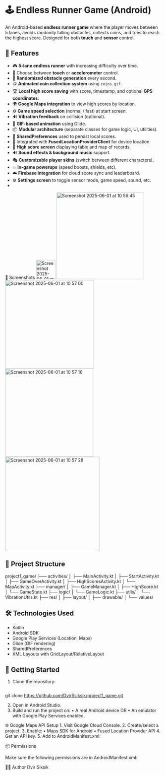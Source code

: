 # 🕹️ Endless Runner Game (Android)

An Android-based **endless runner game** where the player moves between 5 lanes, avoids randomly falling obstacles, collects coins, and tries to reach the highest score. Designed for both **touch** and **sensor** control.

## 📱 Features

- 🎮 **5-lane endless runner** with increasing difficulty over time.
- 📲 Choose between **touch** or **accelerometer** control.
- 🧱 **Randomized obstacle generation** every second.
- 🪙 **Animated coin collection system** using `coins.gif`.
- 🏆 **Local high score saving** with score, timestamp, and optional **GPS coordinates**.
- 🌍 **Google Maps integration** to view high scores by location.
- ⚙️ **Game speed selection** (normal / fast) at start screen.
- 🔊 **Vibration feedback** on collision (optional).
- 🎨 **GIF-based animation** using Glide.
- 📦 **Modular architecture** (separate classes for game logic, UI, utilities).
- 🧩 **SharedPreferences** used to persist local scores.
- 📍 Integrated with **FusedLocationProviderClient** for device location.
- 💾 **High score screen** displaying table and map of records.
- 🔊 **Sound effects & background music** support.
- 🎭 **Customizable player skins** (switch between different characters).
- 💥 **In-game powerups** (speed boosts, shields, etc).
- ☁️ **Firebase integration** for cloud score sync and leaderboard.
- ⚙️ **Settings screen** to toggle sensor mode, game speed, sound, etc.
- 
📸 Screenshots
<img width="62" alt="Screenshot 2025-06-01 at 10 56 34" src="https://github.com/user-attachments/assets/e84751e4-3457-4cb9-b1e4-68630bf02522" />
<img width="280" alt="Screenshot 2025-06-01 at 10 56 45" src="https://github.com/user-attachments/assets/33b1803b-20e7-4906-9f37-0c5d18dee9d4" />
<img width="286" alt="Screenshot 2025-06-01 at 10 57 00" src="https://github.com/user-attachments/assets/25b17dcd-3383-408c-b54f-59492d85c69a" />
<img width="284" alt="Screenshot 2025-06-01 at 10 57 16" src="https://github.com/user-attachments/assets/d14a645f-10c8-4471-a9a1-3d2091763e23" />
<img width="304" alt="Screenshot 2025-06-01 at 10 57 28" src="https://github.com/user-attachments/assets/47ba6097-6360-4c71-b459-af3f1ed24aaf" />
## 🧱 Project Structure

project1_game/
├── activities/
│   ├── MainActivity.kt
│   ├── StartActivity.kt
│   ├── GameOverActivity.kt
│   ├── HighScoresActivity.kt
│   └── MapActivity.kt
├── manager/
│   ├── GameManager.kt
│   ├── HighScore.kt
│   └── GameState.kt
├── logic/
│   └── GameLogic.kt
├── utils/
│   └── VibrationUtils.kt
├── res/
│   ├── layout/
│   ├── drawable/
│   └── values/


## 🛠️ Technologies Used

- Kotlin
- Android SDK
- Google Play Services (Location, Maps)
- Glide (GIF rendering)
- SharedPreferences
- XML Layouts with GridLayout/RelativeLayout

## 🚀 Getting Started

1. Clone the repository:
   ```bash
  git clone https://github.com/DvirSsiksik/project1_game.git
  
2.	Open in Android Studio.
3.	Build and run the project on:
	•	A real Android device OR
	•	An emulator with Google Play Services enabled.

🌐 Google Maps API Setup
	1.	Visit Google Cloud Console.
	2.	Create/select a project.
	3.	Enable:
	•	Maps SDK for Android
	•	Fused Location Provider API
	4.	Get an API key.
	5.	Add to AndroidManifest.xml:

<meta-data
    android:name="com.google.android.geo.API_KEY"
    android:value="YOUR_API_KEY_HERE" />


📦 Permissions

Make sure the following permissions are in AndroidManifest.xml:

<uses-permission android:name="android.permission.ACCESS_FINE_LOCATION"/>
<uses-permission android:name="android.permission.ACCESS_COARSE_LOCATION"/>


  👨‍💻 Author
  Dvir Siksik









